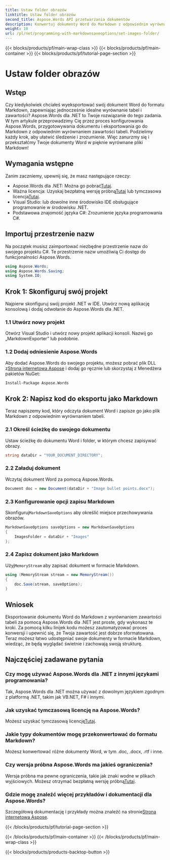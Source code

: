 ```yaml
---
title: Ustaw folder obrazów
linktitle: Ustaw folder obrazów
second_title: Aspose.Words API przetwarzania dokumentów
description: Konwertuj dokumenty Word do Markdown z odpowiednim wyrównaniem tabeli za pomocą Aspose.Words dla .NET. Postępuj zgodnie z naszym szczegółowym przewodnikiem, aby uzyskać idealne wyniki.
weight: 10
url: /pl/net/programming-with-markdownsaveoptions/set-images-folder/
---
```


{{< blocks/products/pf/main-wrap-class >}}
{{< blocks/products/pf/main-container >}}
{{< blocks/products/pf/tutorial-page-section >}}

# Ustaw folder obrazów

## Wstęp

Czy kiedykolwiek chciałeś wyeksportować swój dokument Word do formatu Markdown, zapewniając jednocześnie idealne wyrównanie tabel i zawartości? Aspose.Words dla .NET to Twoje rozwiązanie do tego zadania. W tym artykule przeprowadzimy Cię przez proces konfigurowania Aspose.Words, przygotowywania dokumentu i eksportowania go do Markdown z odpowiednim wyrównaniem zawartości tabeli. Podzielimy każdy krok, aby ułatwić śledzenie i zrozumienie. Więc zanurzmy się i przekształćmy Twoje dokumenty Word w pięknie wyrównane pliki Markdown!

## Wymagania wstępne

Zanim zaczniemy, upewnij się, że masz następujące rzeczy:

-  Aspose.Words dla .NET: Można go pobrać[Tutaj](https://releases.aspose.com/words/net/).
-  Ważna licencja: Uzyskaj bezpłatną wersję próbną[Tutaj](https://releases.aspose.com/) lub tymczasowa licencja[Tutaj](https://purchase.aspose.com/temporary-license/).
- Visual Studio: lub dowolne inne środowisko IDE obsługujące programowanie w środowisku .NET.
- Podstawowa znajomość języka C#: Zrozumienie języka programowania C#.

## Importuj przestrzenie nazw

Na początek musisz zaimportować niezbędne przestrzenie nazw do swojego projektu C#. Te przestrzenie nazw umożliwią Ci dostęp do funkcjonalności Aspose.Words.

```csharp
using Aspose.Words;
using Aspose.Words.Saving;
using System.IO;
```

## Krok 1: Skonfiguruj swój projekt

Najpierw skonfiguruj swój projekt .NET w IDE. Utwórz nową aplikację konsolową i dodaj odwołanie do Aspose.Words dla .NET.

### 1.1 Utwórz nowy projekt

Otwórz Visual Studio i utwórz nowy projekt aplikacji konsoli. Nazwij go „MarkdownExporter” lub podobnie.

### 1.2 Dodaj odniesienie Aspose.Words

 Aby dodać Aspose.Words do swojego projektu, możesz pobrać plik DLL z[Strona internetowa Aspose](https://releases.aspose.com/words/net/) i dodaj go ręcznie lub skorzystaj z Menedżera pakietów NuGet:

```bash
Install-Package Aspose.Words
```

## Krok 2: Napisz kod do eksportu jako Markdown

Teraz napiszemy kod, który odczyta dokument Word i zapisze go jako plik Markdown z odpowiednim wyrównaniem tabeli.

### 2.1 Określ ścieżkę do swojego dokumentu

Ustaw ścieżkę do dokumentu Word i folder, w którym chcesz zapisywać obrazy.

```csharp
string dataDir = "YOUR_DOCUMENT_DIRECTORY";
```

### 2.2 Załaduj dokument

Wczytaj dokument Word za pomocą Aspose.Words.

```csharp
Document doc = new Document(dataDir + "Image bullet points.docx");
```

### 2.3 Konfigurowanie opcji zapisu Markdown

 Skonfiguruj`MarkdownSaveOptions` aby określić miejsce przechowywania obrazów.

```csharp
MarkdownSaveOptions saveOptions = new MarkdownSaveOptions
{
    ImagesFolder = dataDir + "Images"
};
```

### 2.4 Zapisz dokument jako Markdown

 Użyj`MemoryStream` aby zapisać dokument w formacie Markdown.

```csharp
using (MemoryStream stream = new MemoryStream())
{
    doc.Save(stream, saveOptions);
}
```

## Wniosek

Eksportowanie dokumentu Word do Markdown z wyrównaniem zawartości tabeli za pomocą Aspose.Words dla .NET jest proste, gdy wykonasz te kroki. Za pomocą kilku linijek kodu możesz zautomatyzować proces konwersji i upewnić się, że Twoja zawartość jest dobrze sformatowana. Teraz możesz łatwo udostępniać swoje dokumenty w formacie Markdown, wiedząc, że będą wyglądać świetnie i zachowają swoją strukturę.

## Najczęściej zadawane pytania

### Czy mogę używać Aspose.Words dla .NET z innymi językami programowania?

Tak, Aspose.Words dla .NET można używać z dowolnym językiem zgodnym z platformą .NET, takim jak VB.NET, F# i innymi.

### Jak uzyskać tymczasową licencję na Aspose.Words?

Możesz uzyskać tymczasową licencję[Tutaj](https://purchase.aspose.com/temporary-license/).

### Jakie typy dokumentów mogę przekonwertować do formatu Markdown?

Możesz konwertować różne dokumenty Word, w tym .doc, .docx, .rtf i inne.

### Czy wersja próbna Aspose.Words ma jakieś ograniczenia?

Wersja próbna ma pewne ograniczenia, takie jak znaki wodne w plikach wyjściowych. Możesz otrzymać bezpłatną wersję próbną[Tutaj](https://releases.aspose.com/).

### Gdzie mogę znaleźć więcej przykładów i dokumentacji dla Aspose.Words?

 Szczegółową dokumentację i przykłady można znaleźć na stronie[Strona internetowa Aspose](https://reference.aspose.com/words/net/).

{{< /blocks/products/pf/tutorial-page-section >}}

{{< /blocks/products/pf/main-container >}}
{{< /blocks/products/pf/main-wrap-class >}}

{{< blocks/products/products-backtop-button >}}
